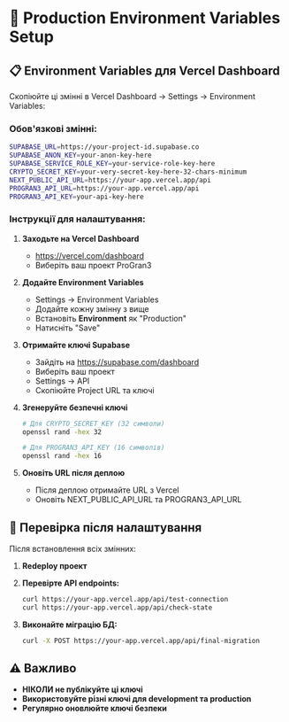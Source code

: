# 🚀 Production Environment Variables Setup

## 📋 Environment Variables для Vercel Dashboard

Скопіюйте ці змінні в Vercel Dashboard → Settings → Environment Variables:

### **Обов'язкові змінні:**

```bash
SUPABASE_URL=https://your-project-id.supabase.co
SUPABASE_ANON_KEY=your-anon-key-here
SUPABASE_SERVICE_ROLE_KEY=your-service-role-key-here
CRYPTO_SECRET_KEY=your-very-secret-key-here-32-chars-minimum
NEXT_PUBLIC_API_URL=https://your-app.vercel.app/api
PROGRAN3_API_URL=https://your-app.vercel.app/api
PROGRAN3_API_KEY=your-api-key-here
```

### **Інструкції для налаштування:**

1. **Заходьте на Vercel Dashboard**
   - https://vercel.com/dashboard
   - Виберіть ваш проект ProGran3

2. **Додайте Environment Variables**
   - Settings → Environment Variables
   - Додайте кожну змінну з вище
   - Встановіть **Environment** як "Production"
   - Натисніть "Save"

3. **Отримайте ключі Supabase**
   - Зайдіть на https://supabase.com/dashboard
   - Виберіть ваш проект
   - Settings → API
   - Скопіюйте Project URL та ключі

4. **Згенеруйте безпечні ключі**
   ```bash
   # Для CRYPTO_SECRET_KEY (32 символи)
   openssl rand -hex 32
   
   # Для PROGRAN3_API_KEY (16 символів)
   openssl rand -hex 16
   ```

5. **Оновіть URL після деплою**
   - Після деплою отримайте URL з Vercel
   - Оновіть NEXT_PUBLIC_API_URL та PROGRAN3_API_URL

## 🔧 Перевірка після налаштування

Після встановлення всіх змінних:

1. **Redeploy проект**
2. **Перевірте API endpoints:**
   ```bash
   curl https://your-app.vercel.app/api/test-connection
   curl https://your-app.vercel.app/api/check-state
   ```

3. **Виконайте міграцію БД:**
   ```bash
   curl -X POST https://your-app.vercel.app/api/final-migration
   ```

## ⚠️ Важливо

- **НІКОЛИ не публікуйте ці ключі**
- **Використовуйте різні ключі для development та production**
- **Регулярно оновлюйте ключі безпеки**
